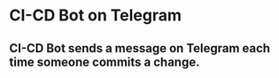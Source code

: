 # CI-CD Bot on Telegram

## CI-CD Bot sends a message on Telegram each time someone commits a change.
